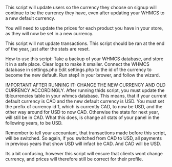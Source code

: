 This script will update users so the currency they choose on signup will continue to be the currency they have, even after updating your WHMCS to a new default currency.

You will need to update the prices for each product you have in your store, as they will now be set in a new currency.

This script will not update transactions.
This script should be ran at the end of the year, just after the stats are reset.

How to use this script:
Take a backup of your WHMCS database, and store it in a safe place. Clear logs to make it smaller.
Connect the WHMCS database in settings.php
Edit settings.php to the id of the currency to become the new default.
Run step1 in your brower, and follow the wizard.

IMPORTANT AFTER RUNNING IT: CHANGE THE NEW CURRENCY AND OLD CURRENCY ACCORDINGLY.
After running thids script, you must update the tblcurrencies table in your whmcs database.
This means, that if your current default currency is CAD and the new default currency is USD.
You must set the prefix of currency id 1, which is currently CAD, to now be USD, and the other way around for USD to now CAD. Otherwise the stats for next year, will still be in CAD.
What this does, is change all stats of your panel in the following years, to be USD.

Remember to tell your accountant, that transactions made before this script, will be switched. So again, if you switched from CAD to USD, all payments in previous years that show USD will infact be CAD. And CAD will be USD.

Its a bit confusing, however this script will ensure that clients wont change currency, and prices will therefore still be correct for their profile.
